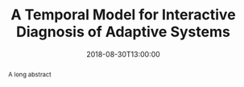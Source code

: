 ---
date: 2018-08-30T13:00:00
title: A Temporal Model for Interactive Diagnosis of Adaptive Systems # Do not include the name of the event or the speakers
abstract: A long abstract
abstract_short: A very short abstract # Do not repeat the title of the talk or the name of the event or the name of the speakers
event: DiverSe Coffee
event_url: https://example.com # Optional
location: Rennes, France
speaker: Severa Stern
image: /images/logo.svg # Optional
url_video: https://www.youtube.com/embed/Xf1cfemeX_U # Optional. It must be the embed URL.
url_pdf: documents/example.pdf # example.pdf is expected to be in the static/document. folder. It can also be any URL.
url_slides: https://github.com/diverse-project/slides/raw/master/2019/stamp/20190328_stamp_solocal.pptx # It can also be a relative address such as documents/example.pdf
---